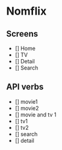 # Nomflix

## Screens

- [] Home
- [] TV
- [] Detail
- [] Search

## API verbs

- [] movie1
- [] movie2
- [] movie and tv 1
- [] tv1
- [] tv2
- [] search
- [] detail
